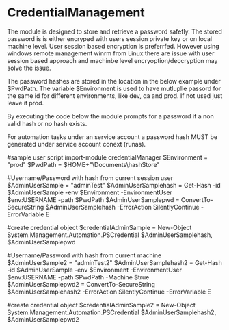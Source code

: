 # CredentialManagement

The module is designed to store and retrieve a password safefly. The stored password is is either encryped with users session private key or on local machine level.
User session based encryption is preferrfed. However using windows remote management winrm from Linux there are issue with user session based approach and machinbe level encryoption/deccryption may solve the issue.

The password hashes are stored in the location in the below example under $PwdPath. The variable $Environment is used to have mutluplle passord for the same id for different environments, like dev, qa and prod. If not used just leave it prod.

By executing the code below the module prompts for a password if a non valid hash or no hash exists.

For automation tasks under an service account a password hash MUST be generated under service account conext (runas).


#sample user script
import-module credentialManager
$Environment = "prod"
$PwdPath = $HOME+"\Documents\hashStore"


#Username/Password with hash from current session user
$AdminUserSample        = "adminTest"
$AdminUserSamplehash    = Get-Hash -id $AdminUserSample -env $Environment -EnvironmentUser $env:USERNAME -path $PwdPath
$AdminUserSamplepwd     = ConvertTo-SecureString $AdminUserSamplehash -ErrorAction SilentlyContinue -ErrorVariable E

#create credential object
$credentialAdminSample = New-Object System.Management.Automation.PSCredential $AdminUserSamplehash, $AdminUserSamplepwd

#Username/Password with hash from current machine
$AdminUserSample2        = "adminTest2"
$AdminUserSamplehash2    = Get-Hash -id $AdminUserSample -env $Environment -EnvironmentUser $env:USERNAME -path $PwdPath -Machine $true
$AdminUserSamplepwd2 = ConvertTo-SecureString $AdminUserSamplehash2 -ErrorAction SilentlyContinue -ErrorVariable E

#create credential object
$credentialAdminSample2 = New-Object System.Management.Automation.PSCredential $AdminUserSamplehash2, $AdminUserSamplepwd2

